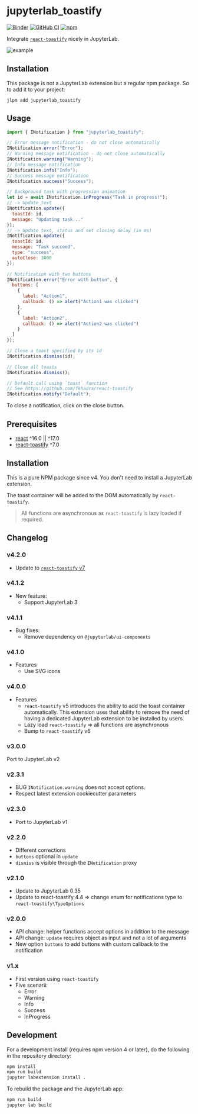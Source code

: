 # jupyterlab_toastify

[![Binder](https://mybinder.org/badge_logo.svg)](https://mybinder.org/v2/gh/jupyterlab-contrib/jupyterlab_toastify/master?urlpath=lab)
[![GitHub CI](https://github.com/jupyterlab-contrib/jupyterlab_toastify/workflows/CI/badge.svg)](https://github.com/jupyterlab-contrib/jupyterlab_toastify/actions?query=workflow%3ACI)
[![npm](https://img.shields.io/npm/v/jupyterlab_toastify.svg?style=flat-square)](https://www.npmjs.com/package/jupyterlab_toastify)

Integrate [`react-toastify`](https://github.com/fkhadra/react-toastify) nicely in JupyterLab.

![example](https://raw.githubusercontent.com/jupyterlab-contrib/jupyterlab_toastify/master/jupyterlab_notifications.gif)

## Installation

This package is not a JupyterLab extension but a regular npm package. So to add it to your project:

```
jlpm add jupyterlab_toastify
```

## Usage

```javascript
import { INotification } from "jupyterlab_toastify";

// Error message notification - do not close automatically
INotification.error("Error");
// Warning message notification - do not close automatically
INotification.warning("Warning");
// Info message notification
INotification.info("Info");
// Success message notification
INotification.success("Success");

// Background task with progression animation
let id = await INotification.inProgress("Task in progress!");
// -> Update text
INotification.update({
  toastId: id,
  message: "Updating task..."
});
// -> Update text, status and set closing delay (in ms)
INotification.update({
  toastId: id,
  message: "Task succeed",
  type: "success",
  autoClose: 3000
});

// Notification with two buttons
INotification.error("Error with button", {
  buttons: [
    {
      label: "Action1",
      callback: () => alert("Action1 was clicked")
    },
    {
      label: "Action2",
      callback: () => alert("Action2 was clicked")
    }
  ]
});

// Close a toast specified by its id
INotification.dismiss(id);

// Close all toasts
INotification.dismiss();

// Default call using `toast` function
// See https://github.com/fkhadra/react-toastify
INotification.notify("Default");
```

To close a notification, click on the close button.

## Prerequisites

- [react](https://reactjs.org/) ^16.0 || ^17.0
- [react-toastify](https://github.com/fkhadra/react-toastify) ^7.0

## Installation

This is a pure NPM package since v4. You don't need to install a JupyterLab extension.

The toast container will be added to the DOM automatically by `react-toastify`.

> All functions are asynchronous as `react-toastify` is lazy loaded if required.

## Changelog

### v4.2.0

- Update to [`react-toastify` v7](https://github.com/fkhadra/react-toastify/releases/tag/v7.0.0)

### v4.1.2

- New feature:
  - Support JupyterLab 3

### v4.1.1

- Bug fixes:
  - Remove dependency on `@jupyterlab/ui-components`

### v4.1.0

- Features
  - Use SVG icons

### v4.0.0

- Features
  - `react-toastify` v5 introduces the ability to add the toast container automatically.
    This extension uses that ability to remove the need of having a dedicated JupyterLab extension
    to be installed by users.
  - Lazy load `react-toastify` => all functions are asynchronous
  - Bump to `react-toastify` v6

### v3.0.0

Port to JupyterLab v2

### v2.3.1

- BUG `INotification.warning` does not accept options.
- Respect latest extension cookiecutter parameters

### v2.3.0

- Port to JupyterLab v1

### v2.2.0

- Different corrections
- `buttons` optional in `update`
- `dismiss` is visible through the `INotification` proxy

### v2.1.0

- Update to JupyterLab 0.35
- Update to react-toastify 4.4 => change enum for notifications type to `react-toastify\TypeOptions`

### v2.0.0

- API change: helper functions accept options in addition to the message
- API change: `update` requires object as input and not a lot of arguments
- New option `buttons` to add buttons with custom callback to the notification

### v1.x

- First version using `react-toastify`
- Five scenarii:
  - Error
  - Warning
  - Info
  - Success
  - InProgress

## Development

For a development install (requires npm version 4 or later), do the following in the repository directory:

```bash
npm install
npm run build
jupyter labextension install .
```

To rebuild the package and the JupyterLab app:

```bash
npm run build
jupyter lab build
```
